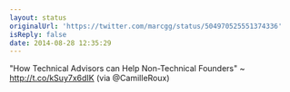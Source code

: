 ```yaml
---
layout: status
originalUrl: 'https://twitter.com/marcgg/status/504970525551374336'
isReply: false
date: 2014-08-28 12:35:29
---
```


"How Technical Advisors can Help Non-Technical Founders" ~ http://t.co/kSuy7x6dIK (via @CamilleRoux)
